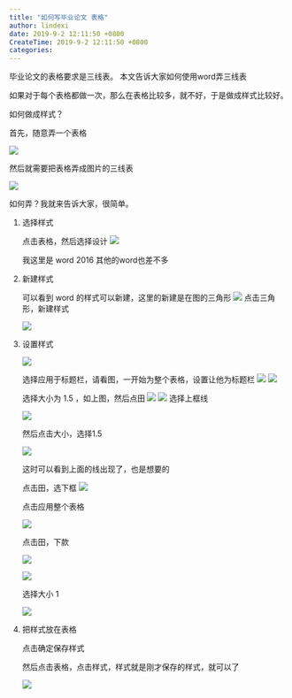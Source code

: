 ```yaml
---
title: "如何写毕业论文 表格"
author: lindexi
date: 2019-9-2 12:11:50 +0800
CreateTime: 2019-9-2 12:11:50 +0800
categories: 
---
```


毕业论文的表格要求是三线表。
本文告诉大家如何使用word弄三线表

<!--more-->





如果对于每个表格都做一次，那么在表格比较多，就不好，于是做成样式比较好。

如何做成样式？

首先，随意弄一个表格

![](http://image.acmx.xyz/AwCCAwMAItoFADbzBgABAAQArj4BAGZDAgBo6AkA6Nk%3D%2F2017530101944.jpg)

然后就需要把表格弄成图片的三线表

![](http://image.acmx.xyz/AwCCAwMAItoFADbzBgABAAQArj4BAGZDAgBo6AkA6Nk%3D%2F2017530103052.jpg)

如何弄？我就来告诉大家，很简单。

1. 选择样式

   点击表格，然后选择设计
   ![](http://image.acmx.xyz/AwCCAwMAItoFADbzBgABAAQArj4BAGZDAgBo6AkA6Nk%3D%2F2017530102045.jpg)

   我这里是 word 2016 其他的word也差不多

1. 新建样式

   可以看到 word 的样式可以新建，这里的新建是在图的三角形
   ![](http://image.acmx.xyz/AwCCAwMAItoFADbzBgABAAQArj4BAGZDAgBo6AkA6Nk%3D%2F2017530102150.jpg)
   点击三角形，新建样式

   ![](http://image.acmx.xyz/AwCCAwMAItoFADbzBgABAAQArj4BAGZDAgBo6AkA6Nk%3D%2F2017530102229.jpg)

1. 设置样式
    
    ![](http://image.acmx.xyz/AwCCAwMAItoFADbzBgABAAQArj4BAGZDAgBo6AkA6Nk%3D%2F201753010231.jpg)

    选择应用于标题栏，请看图，一开始为整个表格，设置让他为标题栏
    ![](http://image.acmx.xyz/AwCCAwMAItoFADbzBgABAAQArj4BAGZDAgBo6AkA6Nk%3D%2F2017530102324.jpg)
    ![](http://image.acmx.xyz/AwCCAwMAItoFADbzBgABAAQArj4BAGZDAgBo6AkA6Nk%3D%2F2017530102413.jpg)

    选择大小为 1.5 ，如上图，然后点田
    ![](http://image.acmx.xyz/AwCCAwMAItoFADbzBgABAAQArj4BAGZDAgBo6AkA6Nk%3D%2F2017530102451.jpg)
    ![](http://image.acmx.xyz/AwCCAwMAItoFADbzBgABAAQArj4BAGZDAgBo6AkA6Nk%3D%2F2017530102511.jpg)
    选择上框线

    ![](http://image.acmx.xyz/AwCCAwMAItoFADbzBgABAAQArj4BAGZDAgBo6AkA6Nk%3D%2F2017530102627.jpg)

    然后点击大小，选择1.5

    ![](http://image.acmx.xyz/AwCCAwMAItoFADbzBgABAAQArj4BAGZDAgBo6AkA6Nk%3D%2F201753010277.jpg)

    这时可以看到上面的线出现了，也是想要的

    点击田，选下框
    ![](http://image.acmx.xyz/AwCCAwMAItoFADbzBgABAAQArj4BAGZDAgBo6AkA6Nk%3D%2F2017530102752.jpg)

    点击应用整个表格

    ![](http://image.acmx.xyz/AwCCAwMAItoFADbzBgABAAQArj4BAGZDAgBo6AkA6Nk%3D%2F2017530102816.jpg)

    点击田，下款

    ![](http://image.acmx.xyz/AwCCAwMAItoFADbzBgABAAQArj4BAGZDAgBo6AkA6Nk%3D%2F2017530102838.jpg)

    ![](http://image.acmx.xyz/AwCCAwMAItoFADbzBgABAAQArj4BAGZDAgBo6AkA6Nk%3D%2F201753010292.jpg)

    选择大小 1

    ![](http://image.acmx.xyz/AwCCAwMAItoFADbzBgABAAQArj4BAGZDAgBo6AkA6Nk%3D%2F2017530102947.jpg)

1. 把样式放在表格

   点击确定保存样式

   然后点击表格，点击样式，样式就是刚才保存的样式，就可以了

   ![](http://image.acmx.xyz/AwCCAwMAItoFADbzBgABAAQArj4BAGZDAgBo6AkA6Nk%3D%2F2017530103052.jpg)





